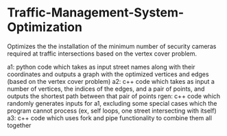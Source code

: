 # Traffic-Management-System-Optimization
Optimizes the the installation of the minimum number of security cameras required at traffic intersections based on the vertex cover problem. 

a1: python code which takes as input street names along with their coordinates and outputs a graph with the optimized vertices and edges (based on the vertex cover problem)
a2: c++ code which takes as input a number of vertices, the indices of the edges, and a pair of points, and outputs the shortest path between that pair of points
rgen: c++ code which randomly generates inputs for a1, excluding some special cases which the program cannot process (ex, self loops, one street intersecting with itself)
a3: c++ code which uses fork and pipe functionality to combine them all together 
